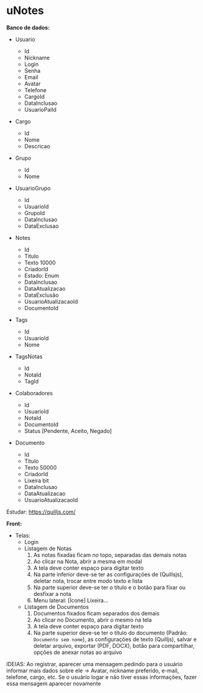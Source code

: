 # uNotes

**Banco de dados:** 
 - Usuario
   - Id
   - Nickname
   - Login
   - Senha
   - Email
   - Avatar
   - Telefone
   - CargoId
   - DataInclusao
   - UsuarioPaiId
  
 - Cargo
   - Id
   - Nome
   - Descricao
  
 - Grupo
   - Id
   - Nome
  
 - UsuarioGrupo
   - Id
   - UsuarioId
   - GrupoId
   - DataInclusao
   - DataExclusao
  
 - Notes
   - Id
   - Titulo
   - Texto 10000
   - CriadorId
   - Estado: Enum
   - DataInclusao
   - DataAtualizacao
   - DataExclusão
   - UsuarioAtualizacaoId
   - DocumentoId
   
 - Tags
   - Id
   - UsuarioId
   - Nome
   
 - TagsNotas
   - Id
   - NotaId
   - TagId
  
 - Colaboradores
   - Id
   - UsuarioId
   - NotaId
   - DocumentoId
   - Status [Pendente, Aceito, Negado]
  
 - Documento
   - Id
   - Titulo
   - Texto 50000
   - CriadorId
   - Lixeira bit
   - DataInclusao
   - DataAtualizacao
   - UsuarioAtualizacaoId

Estudar: https://quilljs.com/


**Front:**
 - Telas:
   - Login
   - Listagem de Notas
     1. As notas fixadas ficam no topo, separadas das demais notas
     2. Ao clicar na Nota, abrir a mesma em modal 
     3. A tela deve conter espaço para digitar texto
     4. Na parte inferior deve-se ter as configurações de (Quillsjs), deletar nota, trocar entre modo texto e lista
     5. Na parte superior deve-se ter o título e o botão para fixar ou desfixar a nota
     6. Menu lateral: [Ícone] Lixeira...
   - Listagem de Documentos
     1. Documentos fixados ficam separados dos demais
     2. Ao clicar no Documento, abrir o mesmo na tela
     3. A tela deve conter espaço para digitar texto
     4. Na parte superior deve-se ter o título do documento (Padrão: `Documento sem nome`), as configurações de texto (Quilljs), salvar e deletar arquivo, exportar (PDF, DOCX), botão para compartilhar, opções de anexar notas ao arquivo








IDEIAS:
Ao registrar, aparecer uma mensagem pedindo para o usuário informar mais dados sobre ele -> Avatar, nickname preferido, e-mail, telefone, cargo, etc.
Se o usuário logar e não tiver essas informações, fazer essa mensagem aparecer novamente


